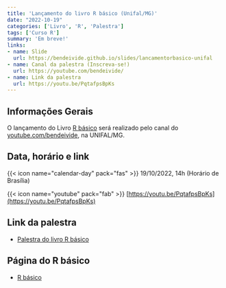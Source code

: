 ```yaml
---
title: 'Lançamento do livro R básico (Unifal/MG)'
date: "2022-10-19"
categories: ['Livro', 'R', 'Palestra']
tags: ['Curso R']
summary: 'Em breve!'
links:
- name: Slide
  url: https://bendeivide.github.io/slides/lancamentorbasico-unifal
- name: Canal da palestra (Inscreva-se!)
  url: https://youtube.com/bendeivide/
- name: Link da palestra
  url: https://youtu.be/PqtafpsBpKs
---
```





## Informações Gerais

O lançamento do Livro [R básico](https://bendeivide.github.io/books/eambr01/) será realizado pelo canal do [youtube.com/bendeivide](https://youtube.com/bendeivide), na UNIFAL/MG.

## Data, horário e link

{{< icon name="calendar-day" pack="fas" >}} 19/10/2022, 14h (Horário de Brasília)

{{< icon name="youtube" pack="fab" >}} [https://youtu.be/PqtafpsBpKs](https://youtu.be/PqtafpsBpKs)

## Link da palestra

- [Palestra do livro R básico](https://bendeivide.github.io/slides/rbasico-unifal/)


## Página do R básico

- [R básico](https://bendeivide.github.io/books/eambr01/)


